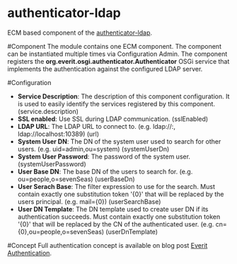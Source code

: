 authenticator-ldap
==================

ECM based component of the [authenticator-ldap][2].

#Component
The module contains one ECM component. The component can be 
instantiated multiple times via Configuration Admin. The component registers 
the **org.everit.osgi.authenticator.Authenticator** OSGi service that 
implements the authentication against the configured LDAP server.

#Configuration
 - **Service Description**: The description of this component configuration. 
 It is used to easily identify the services registered by this component. 
 (service.description)
 - **SSL enabled**: Use SSL during LDAP communication. (sslEnabled)
 - **LDAP URL**: The LDAP URL to connect to. (e.g. 
 ldap://<ldapDirectoryHostname>:<port>, ldap://localhost:10389) (url)
 - **System User DN**: The DN of the system user used to search for other 
 users. (e.g. uid=admin,ou=system) (systemUserDn)
 - **System User Password**: The password of the system user. 
 (systemUserPassword)
 - **User Base DN**: The base DN of the users to search for. (e.g. 
 ou=people,o=sevenSeas) (userBaseDn)
 - **User Serach Base**: The filter expression to use for the search. Must 
 contain exactly one substitution token '{0}' that will be replaced by the 
 users principal. (e.g. mail={0}) (userSearchBase)
 - **User DN Template**: The DN template used to create user DN if its 
 authentication succeeds. Must contain exactly one substitution token '{0}' 
 that will be replaced by the CN of the authenticated user. (e.g. 
 cn={0},ou=people,o=sevenSeas) (userDnTemplate)

#Concept
Full authentication concept is available on blog post 
[Everit Authentication][1].

[1]: http://everitorg.wordpress.com/2014/07/31/everit-authentication/
[2]: https://github.com/everit-org/authenticator-ldap
